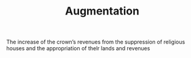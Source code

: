 ---
title: Augmentation
letter: A
permalink: "/definitions/augmentation.html"
body: The increase of the crown’s revenues from the suppression of religious houses
  and the appropriation of thelr lands and revenues
published_at: '2018-07-07'
layout: post
---